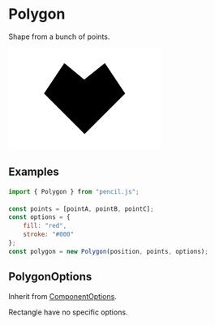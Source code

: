 # Polygon

Shape from a bunch of points.

![Polygon example](../../../media/examples/polygon.png)


## Examples

```js
import { Polygon } from "pencil.js";

const points = [pointA, pointB, pointC];
const options = {
    fill: "red",
    stroke: "#000"
};
const polygon = new Polygon(position, points, options);
```


## PolygonOptions
Inherit from [ComponentOptions](../component/readme.md#componentoptions).

Rectangle have no specific options.
